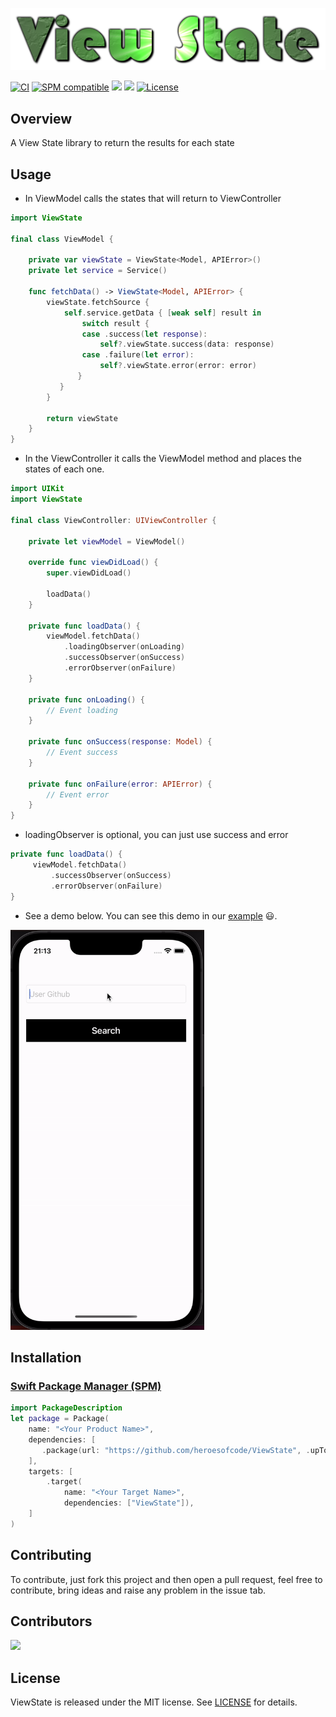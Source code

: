 <p align="center">
    <img src="https://github.com/heroesofcode/ViewState/blob/master/.github/assets/logo.png">
</p>

[![CI](https://github.com/heroesofcode/ViewState/actions/workflows/CI.yml/badge.svg)](https://github.com/heroesofcode/ViewState/actions/workflows/CI.yml)
[![SPM compatible](https://img.shields.io/badge/SPM-compatible-brightgreen)](https://swift.org/package-manager/)
[![](https://img.shields.io/endpoint?url=https%3A%2F%2Fswiftpackageindex.com%2Fapi%2Fpackages%2Fheroesofcode%2FViewState%2Fbadge%3Ftype%3Dswift-versions)](https://swiftpackageindex.com/heroesofcode/ViewState)
[![](https://img.shields.io/endpoint?url=https%3A%2F%2Fswiftpackageindex.com%2Fapi%2Fpackages%2Fheroesofcode%2FViewState%2Fbadge%3Ftype%3Dplatforms)](https://swiftpackageindex.com/heroesofcode/ViewState)
[![License](https://img.shields.io/github/license/joaolfp/ViewState.svg)](https://github.com/joaolfp/ViewState/blob/master/LICENSE)

## Overview

A View State library to return the results for each state

## Usage

- In ViewModel calls the states that will return to ViewController

```swift
import ViewState

final class ViewModel {
    
    private var viewState = ViewState<Model, APIError>()
    private let service = Service()
    
    func fetchData() -> ViewState<Model, APIError> {
        viewState.fetchSource {
            self.service.getData { [weak self] result in
                switch result {
                case .success(let response):
                    self?.viewState.success(data: response)
                case .failure(let error):
                    self?.viewState.error(error: error)
               }
           }
        }

        return viewState
    }
}
```
- In the ViewController it calls the ViewModel method and places the states of each one.

``` swift
import UIKit
import ViewState

final class ViewController: UIViewController {

    private let viewModel = ViewModel()

    override func viewDidLoad() {
        super.viewDidLoad()

        loadData()
    }
    
    private func loadData() {
        viewModel.fetchData()
            .loadingObserver(onLoading)
            .successObserver(onSuccess)
            .errorObserver(onFailure)
    }
    
    private func onLoading() {
        // Event loading
    }
    
    private func onSuccess(response: Model) {
        // Event success
    }
    
    private func onFailure(error: APIError) {
        // Event error
    }
}
```

- loadingObserver is optional, you can just use success and error

``` swift
private func loadData() {
     viewModel.fetchData()
         .successObserver(onSuccess)
         .errorObserver(onFailure)
}
```

- See a demo below. You can see this demo in our [example](https://github.com/heroesofcode/ViewState/tree/master/Example) :smiley:.
<img src="https://github.com/heroesofcode/ViewState/blob/master/.github/assets/ImageExample.gif" width="310" height="640" />

## Installation

### [Swift Package Manager (SPM)](https://swift.org/package-manager)

```swift
import PackageDescription
let package = Package(
    name: "<Your Product Name>",
    dependencies: [
       .package(url: "https://github.com/heroesofcode/ViewState", .upToNextMajor(from: "1.5.0"))
    ],
    targets: [
        .target(
            name: "<Your Target Name>",
            dependencies: ["ViewState"]),
    ]
)
```

## Contributing

To contribute, just fork this project and then open a pull request, feel free to contribute, bring ideas and raise any problem in the issue tab.

## Contributors

<a href="https://github.com/heroesofcode/ViewState/graphs/contributors">
  <img src="https://contrib.rocks/image?repo=heroesofcode/ViewState" />
</a>

## License

ViewState is released under the MIT license. See [LICENSE](https://github.com/heroesofcode/ViewState/blob/master/LICENSE) for details.
